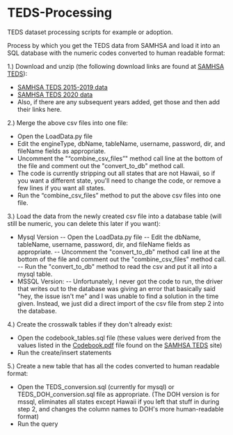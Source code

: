 # TEDS-Processing
TEDS dataset processing scripts for example or adoption.

Process by which you get the TEDS data from SAMHSA and load it into an SQL database 
with the numeric codes converted to human readable format:

1.) Download and unzip (the following download links are found at [SAMHSA TEDS](https://www.datafiles.samhsa.gov/dataset/treatment-episode-data-set-admissions-2020-teds-2020-ds0001)):
- [SAMHSA TEDS 2015-2019 data](https://www.datafiles.samhsa.gov/sites/default/files/field-uploads-protected/studies/TEDS-A-2015-2019/TEDS-A-2015-2019-datasets/TEDS-A-2015-2019-DS0001/TEDS-A-2015-2019-DS0001-bundles-with-study-info/TEDS-A-2015-2019-DS0001-bndl-data-csv.zip)
- [SAMHSA TEDS 2020 data](https://www.datafiles.samhsa.gov/sites/default/files/field-uploads-protected/studies/TEDS-A-2020/TEDS-A-2020-datasets/TEDS-A-2020-DS0001/TEDS-A-2020-DS0001-bundles-with-study-info/TEDS-A-2020-DS0001-bndl-data-csv_v1.zip)
- Also, if there are any subsequent years added, get those and then add their links here.

2.) Merge the above csv files into one file:
 - Open the LoadData.py file
 - Edit the engineType, dbName, tableName, username, password, dir, and fileName fields as appropriate.
 - Uncomment the "“combine_csv_files”" method call line at the bottom of the file and comment out the "convert_to_db" method call.
 - The code is currently stripping out all states that are not Hawaii, so if you want a different state, you'll need to change the code, or remove a few lines if you want all states.
 - Run the “combine_csv_files” method to put the above csv files into one file.  

3.) Load the data from the newly created csv file into a database table (will still be numeric, you can delete this later if you want):
 - Mysql Version
 -- Open the LoadData.py file
 -- Edit the dbName, tableName, username, password, dir, and fileName fields as appropriate.
 -- Uncomment the "convert_to_db" method call line at the bottom of the file and comment out the "combine_csv_files" method call.
 -- Run the "convert_to_db" method to read the csv and put it all into a mysql table.
 - MSSQL Version:
 -- Unfortunately, I never got the code to run, the driver that writes out to the database was giving an error that basically said "hey, the issue isn't me" and I was unable to find a solution in the time given.  Instead, we just did a direct import of the csv file from step 2 into the database.

4.) Create the crosswalk tables if they don't already exist:
 - Open the codebook_tables.sql file (these values were derived from the values listed in the [Codebook.pdf](https://www.datafiles.samhsa.gov/sites/default/files/field-uploads-protected/studies/TEDS-A-2020/TEDS-A-2020-datasets/TEDS-A-2020-DS0001/TEDS-A-2020-DS0001-info/TEDS-A-2020-DS0001-info-codebook.pdf) file found on the [SAMHSA TEDS](https://www.datafiles.samhsa.gov/dataset/treatment-episode-data-set-admissions-2020-teds-2020-ds0001) site)
 - Run the create/insert statements

5.) Create a new table that has all the codes converted to human readable format:
 - Open the TEDS_conversion.sql (currently for mysql) or TEDS_DOH_conversion.sql file as appropriate.  (The DOH version is for mssql, eliminates all states except Hawaii if you left that stuff in during step 2, and changes the column names to DOH's more human-readable format)
 - Run the query
